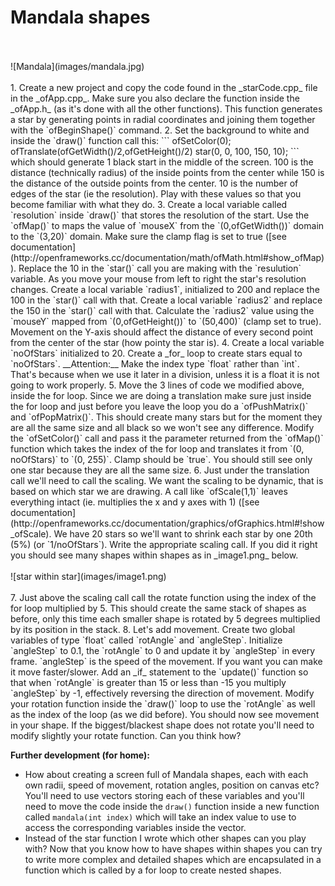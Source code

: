 # Mandala shapes
<br>
<br>
![Mandala](images/mandala.jpg)
<br>
<br>
1. Create a new project and copy the code found in the _starCode.cpp_ file in the _ofApp.cpp_. Make sure you also declare the function inside the _ofApp.h_ (as it's done with all the other functions). This function generates a star by generating points in radial coordinates and joining them together with the `ofBeginShape()` command.
2. Set the background to white and inside the `draw()` function call this:
```
ofSetColor(0);
ofTranslate(ofGetWidth()/2,ofGetHeight()/2)
star(0, 0, 100, 150, 10);
```
which should generate 1 black start in the middle of the screen. 100 is the distance (technically radius) of the inside points from the center while 150 is the distance of the outside points from the center. 10 is the number of edges of the star (ie the resolution). Play with these values so that you become familiar with what they do.
3. Create a local variable called `resolution` inside `draw()` that stores the resolution of the start. Use the `ofMap()` to maps the value of `mouseX` from the `(0,ofGetWidth())` domain to the `(3,20)` domain. Make sure the clamp flag is set to true ([see documentation](http://openframeworks.cc/documentation/math/ofMath.html#show_ofMap)). Replace the 10 in the `star()` call you are making with the `resulution` variable. As you move your mouse from left to right the star's resolution changes. Create a local variable `radius1`, initialized to 200 and replace the 100 in the `star()` call with that. Create a local variable `radius2` and replace the 150 in the `star()` call with that. Calculate the `radius2` value using the `mouseY` mapped from `(0,ofGetHeight())` to `(50,400)` (clamp set to true). Movement on the Y-axis should affect the distance of every second point from the center of the star (how pointy the star is).
4. Create a local variable `noOfStars` initialized to 20. Create a _for_ loop to create stars equal to `noOfStars`. __Attention:__ Make the index type `float` rather than `int`. That's because when we use it later in a division, unless it is a float it is not going to work properly.
5. Move the 3 lines of code we modified above, inside the for loop. Since we are doing a translation make sure just inside the for loop and just before you leave the loop you do a `ofPushMatrix()` and `ofPopMatrix()`. This should create many stars but for the moment they are all the same size and all black so we won't see any difference. Modify the `ofSetColor()` call and pass it the parameter returned from the `ofMap()` function which takes the index of the for loop and translates it from `(0, noOfStars)` to `(0, 255)`. Clamp should be `true`. You should still see only one star because they are all the same size.
6. Just under the translation call we'll need to call the scaling. We want the scaling to be dynamic, that is based on which star we are drawing. A call like `ofScale(1,1)` leaves everything intact (ie. multiplies the x and y axes with 1) ([see documentation](http://openframeworks.cc/documentation/graphics/ofGraphics.html#!show_ofScale). We have 20 stars so we'll want to shrink each star by one 20th (5%) (or `1/noOfStars`). Write the appropriate scaling call. If you did it right you should see many shapes within shapes as in _image1.png_ below.
<br>
<br>
![star within star](images/image1.png)
<br>
<br>
7. Just above the scaling call call the rotate function using the index of the for loop multiplied by 5. This should create the same stack of shapes as before, only this time each smaller shape is rotated by 5 degrees multiplied by its position in the stack.
8. Let's add movement. Create two global variables of type `float` called `rotAngle` and `angleStep`. Initialize `angleStep` to 0.1, the `rotAngle` to 0 and update it by `angleStep` in every frame. `angleStep` is the speed of the movement. If you want you can make it move faster/slower. Add an _if_ statement to the `update()` function so that when `rotAngle` is greater than 15 or less than -15 you multiply `angleStep` by -1, effectively reversing the direction of movement. Modify your rotation function inside the `draw()` loop to use the `rotAngle` as well as the index of the loop (as we did before). You should now see movement in your shape. If the biggest/blackest shape does not rotate you'll need to modify slightly your rotate function. Can you think how?

__Further development (for home):__
* How about creating a screen full of Mandala shapes, each with each own radii, speed of movement, rotation angles, position on canvas etc? You'll need to use vectors storing each of these variables and you'll need to move the code inside the `draw()` function inside a new function called `mandala(int index)` which will take an index value to use to access the corresponding variables inside the vector.
* Instead of the star function I wrote which other shapes can you play with? Now that you know how to have shapes within shapes you can try to write more complex and detailed shapes which are encapsulated in a function which is called by a for loop to create nested shapes.
